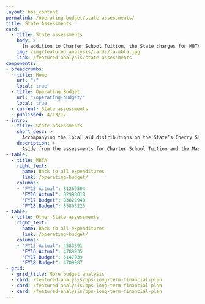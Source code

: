 ```yaml
---
layout: bos_content
permalink: /operating-budget/state-assessments/
title: State Assessments
card:
  - title: State assessments
    body: >
      In addition to Charter School Tuition, the State charges for MBTA and other items. Learn more.
    img: /img/featured_analysis/cards/fa-mbta.jpg
    link: /featured-analysis/state-assessments
components:
- breadcrumbs:
  - title: Home
    url: "/"
    local: true
  - title: Operating Budget
    url: "/operating-budget/"
    local: true
  - current: State assessments
  - published: 4/13/17
- intro:
  - title: State assessments
    short_desc: >
      Accompanying the local aid distributions on the State’s Cherry Sheet are charges to the City from the Commonwealth. The City expects to be assessed $264.9 million by the Commonwealth in FY18, $19.0 million over the previous year.
    description: >
      Aside from the assessments for Charter School Tuition and the Massachusetts Bay Transportation Authority (MBTA) state assessment growth is relatively small. In accordance with Proposition 2 1/2, these charges, except for Charter School Tuition, cannot increase by more than 2.5% annually on a statewide basis.
- table:
  - title: MBTA
    right_text:
      name: Back to all expenditures
      link: /operating-budget/
    columns:
    - "FY15 Actual": 81269504
      "FY16 Actual": 82998018
      "FY17 Budget": 83822948
      "FY18 Budget": 85805225
- table: 
  - title: Other State assessments
    right_text:
      name: Back to all expenditures
      link: /operating-budget/
    columns:
    - "FY15 Actual": 4583391
      "FY16 Actual": 4789935
      "FY17 Budget": 5147939
      "FY18 Budget": 4709987
- grid: 
  - grid_title: More budget analysis
  - card: /featured-analysis/bps-long-term-financial-plan
  - card: /featured-analysis/bps-long-term-financial-plan
  - card: /featured-analysis/bps-long-term-financial-plan
---
```

